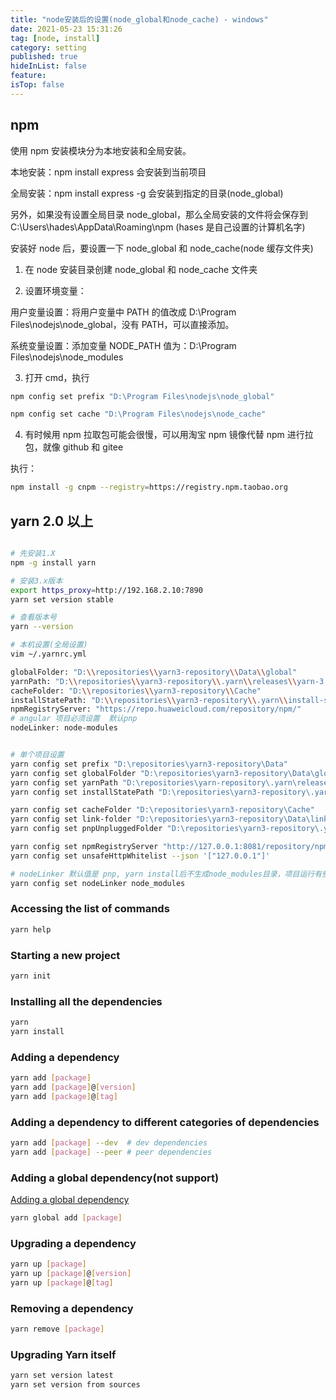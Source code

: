 ```yaml
---
title: "node安装后的设置(node_global和node_cache) - windows"
date: 2021-05-23 15:31:26
tag: [node, install]
category: setting
published: true
hideInList: false
feature:
isTop: false
---
```


## npm

使用 npm 安装模块分为本地安装和全局安装。

本地安装：npm install express 会安装到当前项目

全局安装：npm install express -g 会安装到指定的目录(node_global)

另外，如果没有设置全局目录 node_global，那么全局安装的文件将会保存到 C:\Users\hades\AppData\Roaming\npm (hases 是自己设置的计算机名字)

安装好 node 后，要设置一下 node_global 和 node_cache(node 缓存文件夹)

1. 在 node 安装目录创建 node_global 和 node_cache 文件夹

2. 设置环境变量：

用户变量设置：将用户变量中 PATH 的值改成 D:\Program Files\nodejs\node_global，没有 PATH，可以直接添加。

系统变量设置：添加变量 NODE_PATH 值为：D:\Program Files\nodejs\node_modules

3. 打开 cmd，执行

```bash
npm config set prefix "D:\Program Files\nodejs\node_global"

npm config set cache "D:\Program Files\nodejs\node_cache"
```

4. 有时候用 npm 拉取包可能会很慢，可以用淘宝 npm 镜像代替 npm 进行拉包，就像 github 和 gitee

执行：

```bash
npm install -g cnpm --registry=https://registry.npm.taobao.org
```

## yarn 2.0 以上

```bash

# 先安装1.X
npm -g install yarn

# 安装3.x版本
export https_proxy=http://192.168.2.10:7890
yarn set version stable

# 查看版本号
yarn --version

# 本机设置(全局设置)
vim ~/.yarnrc.yml

globalFolder: "D:\\repositories\\yarn3-repository\\Data\\global"
yarnPath: "D:\\repositories\\yarn3-repository\\.yarn\\releases\\yarn-3.2.0.cjs"
cacheFolder: "D:\\repositories\\yarn3-repository\\Cache"
installStatePath: "D:\\repositories\\yarn3-repository\\.yarn\\install-state.gz"
npmRegistryServer: "https://repo.huaweicloud.com/repository/npm/"
# angular 项目必须设置  默认pnp
nodeLinker: node-modules


# 单个项目设置
yarn config set prefix "D:\repositories\yarn3-repository\Data"
yarn config set globalFolder "D:\repositories\yarn3-repository\Data\global"
yarn config set yarnPath "D:\repositories\yarn-repository\.yarn\releases\yarn-3.2.0-rc.10.cjs"
yarn config set installStatePath "D:\repositories\yarn3-repository\.yarn\install-state.gz"

yarn config set cacheFolder "D:\repositories\yarn3-repository\Cache"
yarn config set link-folder "D:\repositories\yarn3-repository\Data\link"
yarn config set pnpUnpluggedFolder "D:\repositories\yarn3-repository\.yarn\unplugged"

yarn config set npmRegistryServer "http://127.0.0.1:8081/repository/npm_huawei"
yarn config set unsafeHttpWhitelist --json '["127.0.0.1"]'

# nodeLinker 默认值是 pnp, yarn install后不生成node_modules目录，项目运行有些依赖会报错，建议直接改 node-modules
yarn config set nodeLinker node_modules
```

### Accessing the list of commands

```bash
yarn help
```

### Starting a new project

```bash
yarn init
```

### Installing all the dependencies

```bash
yarn
yarn install
```

### Adding a dependency

```bash
yarn add [package]
yarn add [package]@[version]
yarn add [package]@[tag]
```

### Adding a dependency to different categories of dependencies

```bash
yarn add [package] --dev  # dev dependencies
yarn add [package] --peer # peer dependencies
```

### Adding a global dependency(not support)

[Adding a global dependency](https://stackoverflow.com/questions/43895201/how-to-install-a-list-of-many-global-packages-with-yarn)

```bash
yarn global add [package]
```

### Upgrading a dependency

```bash
yarn up [package]
yarn up [package]@[version]
yarn up [package]@[tag]
```

### Removing a dependency

```bash
yarn remove [package]
```

### Upgrading Yarn itself

```bash
yarn set version latest
yarn set version from sources
```
